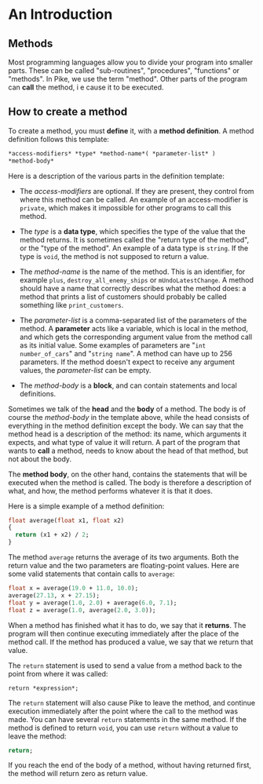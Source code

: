 # An Introduction

## Methods

Most programming languages allow you
to divide your program into smaller parts.
These can be called
"sub-routines", "procedures", "functions" or "methods".
In Pike, we use the term "method".
Other parts of the program can **call** the method,
i e cause it to be executed.

## How to create a method

To create a method,
you must **define** it,
with a **method definition**.
A method definition follows this template:

```pike
*access-modifiers* *type* *method-name*( *parameter-list* )
*method-body*
```

Here is a description of the various parts in the definition template:

* The *access-modifiers* are optional.
  If they are present,
  they control from where this method can be called.
  An example of an access-modifier is `private`,
  which makes it impossible for other programs to call this method.

* The *type* is a **data type**,
  which specifies the type of the value that the method returns.
  It is sometimes called the "return type of the method",
  or the "type of the method".
  An example of a data type is `string`.
  If the type is `void`,
  the method is not supposed to return a value.

* The *method-name* is the name of the method.
  This is an identifier,
  for example `plus`, `destroy_all_enemy_ships` or `mUndoLatestChange`.
  A method should have a name
  that correctly describes what the method does:
  a method that prints a list of customers
  should probably be called something like `print_customers`.

* The *parameter-list* is a comma-separated list
  of the parameters of the method.
  A **parameter** acts like a variable,
  which is local in the method,
  and which gets the corresponding argument value
  from the method call as its initial value.
  Some examples of parameters are
  "`int number_of_cars`" and "`string name`".
  A method can have up to 256 parameters.
  If the method doesn't expect to receive any argument values,
  the *parameter-list* can be empty.

* The *method-body* is a **block**,
  and can contain statements and local definitions.

Sometimes we talk of the **head** and the **body** of a method.
The body is of course the *method-body* in the template above,
while the head consists of everything in the method definition
except the body.
We can say that the method head
is a description of the method:
its name, which arguments it expects,
and what type of value it will return.
A part of the program that wants to **call** a method,
needs to know about the head of that method,
but not about the body.

The **method body**, on the other hand,
contains the statements
that will be executed when the method is called.
The body is therefore a description of what, and how,
the method performs whatever it is that it does.

Here is a simple example of a method definition:

```pike
float average(float x1, float x2)
{
  return (x1 + x2) / 2;
}
```

The method `average` returns the average of its two arguments.
Both the return value and the two parameters are floating-point values.
Here are some valid statements that contain calls to `average`:

```pike
float x = average(19.0 + 11.0, 10.0);
average(27.13, x + 27.15);
float y = average(1.0, 2.0) + average(6.0, 7.1);
float z = average(1.0, average(2.0, 3.0));
```

When a method has finished what it has to do,
we say that it **returns**.
The program will then continue executing
immediately after the place of the method call.
If the method has produced a value,
we say that we return that value.

The `return` statement is used to send a value from a method
back to the point from where it was called:

```
return *expression*;
```

The `return` statement will also cause Pike to leave the method,
and continue execution
immediately after the point where the call to the method was made.
You can have several `return` statements in the same method.
If the method is defined to return `void`,
you can use `return` without a value to leave the method:

```pike
return;
```

If you reach the end of the body of a method,
without having returned first,
the method will return zero as return value.
